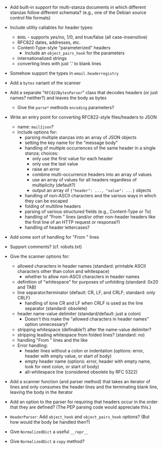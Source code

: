- Add built-in support for multi-stanza documents in which different stanzas
  follow different schemata? (e.g., one of the Debian source control file
  formats)

- Include utility callables for header types:
    - `BOOL` - supports yes/no, 1/0, and true/false (all case-insensitive)
    - RFC822 dates, addresses, etc.
    - Content-Type-style "parameterized" headers
        - Include an `object_pairs_hook` for the parameters
    - internationalized strings
    - converting lines with just '.' to blank lines

- Somehow support the types in `email.headerregistry`

- Add a `bytes` variant of the scanner
- Add a separate "`RFC822BytesParser`" class that decodes headers (or just
  names? neither?) and leaves the body as bytes
    - Give the `parse*` methods `encoding` parameters?

- Write an entry point for converting RFC822-style files/headers to JSON
    - name: `mail2json`?
    - include options for:
        - parsing multiple stanzas into an array of JSON objects
        - setting the key name for the "message body"
        - handling of multiple occurrences of the same header in a single
          stanza; choices:
            - only use the first value for each header
            - only use the last value
            - raise an error
            - combine multi-occurrence headers into an array of values
            - use an array of values for all headers regardless of multiplicity
              (default?)
            - output an array of `{"header": ..., "value": ...}` objects
        - handling of non-ASCII characters and the various ways in which they
          can be escaped
        - folding of multiline headers
        - parsing of various structured fields (e.g., Content-Type or To)
        - handling of "From " lines (and/or other non-header headers like the
          first line of an HTTP request or response?)
        - handling of header lettercases?

- Add some sort of handling for "From " lines
- Support comments? (cf. robots.txt)

- Give the scanner options for:
   - allowed characters in header names (standard: printable ASCII characters
     other than colon and whitespace)
       - whether to allow non-ASCII characters in header names
   - definition of "whitespace" for purposes of unfolding (standard: 0x20 and
     TAB)
   - line separator/terminator (default: CR, LF, and CRLF; standard: only CRLF)
       - handling of lone CR and LF when CRLF is used as the line separator
         (standard: obsolete)
   - header name-value delimiter (standard/default: just a colon)
       - Doesn't this make the "allowed characters in header names" option
         unnecessary?
   - stripping whitespace (definable?) after the name-value delimiter?
   - stripping leading whitespace from folded lines? (standard: no)
   - handling "From " lines and the like
   - Error handling:
       - header lines without a colon or indentation (options: error, header
         with empty value, or start of body)
       - empty header name (options: error, header with empty name, look for
         next colon, or start of body)
       - all-whitespace line (considered obsolete by RFC 5322)

- Add a scanner function (and parser method) that takes an iterator of lines
  and only consumes the header lines and the terminating blank line, leaving
  the body in the iterator

- Add an option to the parser for requiring that headers occur in the order
  that they are defined?  (The PEP parsing code would appreciate this.)

- `HeaderParser`: Add `object_hook` and `object_pairs_hook` options? (But how
  would the body be handled then?)

- Give `NormalizedDict` a useful `__repr__`
- Give `NormalizedDict` a `copy` method?

